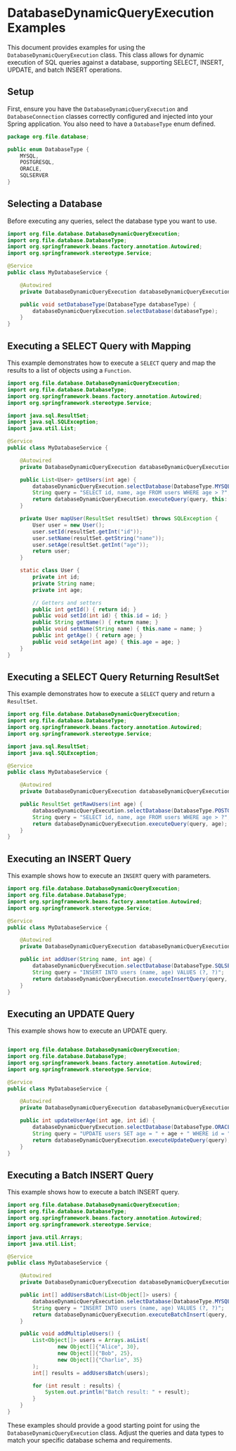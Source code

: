 # DatabaseDynamicQueryExecution Examples

This document provides examples for using the `DatabaseDynamicQueryExecution` class. This class allows for dynamic execution of SQL queries against a database, supporting SELECT, INSERT, UPDATE, and batch INSERT operations.

## Setup

First, ensure you have the `DatabaseDynamicQueryExecution` and `DatabaseConnection` classes correctly configured and injected into your Spring application. You also need to have a `DatabaseType` enum defined.

```java
package org.file.database;

public enum DatabaseType {
    MYSQL,
    POSTGRESQL,
    ORACLE,
    SQLSERVER
}
```

## Selecting a Database
Before executing any queries, select the database type you want to use.
```java
import org.file.database.DatabaseDynamicQueryExecution;
import org.file.database.DatabaseType;
import org.springframework.beans.factory.annotation.Autowired;
import org.springframework.stereotype.Service;

@Service
public class MyDatabaseService {

    @Autowired
    private DatabaseDynamicQueryExecution databaseDynamicQueryExecution;

    public void setDatabaseType(DatabaseType databaseType) {
        databaseDynamicQueryExecution.selectDatabase(databaseType);
    }
}
```

## Executing a SELECT Query with Mapping
This example demonstrates how to execute a `SELECT` query and map the results to a list of objects using a `Function`.

```java
import org.file.database.DatabaseDynamicQueryExecution;
import org.file.database.DatabaseType;
import org.springframework.beans.factory.annotation.Autowired;
import org.springframework.stereotype.Service;

import java.sql.ResultSet;
import java.sql.SQLException;
import java.util.List;

@Service
public class MyDatabaseService {

    @Autowired
    private DatabaseDynamicQueryExecution databaseDynamicQueryExecution;

    public List<User> getUsers(int age) {
        databaseDynamicQueryExecution.selectDatabase(DatabaseType.MYSQL); // Example database type
        String query = "SELECT id, name, age FROM users WHERE age > ?";
        return databaseDynamicQueryExecution.executeQuery(query, this::mapUser, age);
    }

    private User mapUser(ResultSet resultSet) throws SQLException {
        User user = new User();
        user.setId(resultSet.getInt("id"));
        user.setName(resultSet.getString("name"));
        user.setAge(resultSet.getInt("age"));
        return user;
    }

    static class User {
        private int id;
        private String name;
        private int age;

        // Getters and setters
        public int getId() { return id; }
        public void setId(int id) { this.id = id; }
        public String getName() { return name; }
        public void setName(String name) { this.name = name; }
        public int getAge() { return age; }
        public void setAge(int age) { this.age = age; }
    }
}
```

## Executing a SELECT Query Returning ResultSet
This example demonstrates how to execute a `SELECT` query and return a `ResultSet`.

```java
import org.file.database.DatabaseDynamicQueryExecution;
import org.file.database.DatabaseType;
import org.springframework.beans.factory.annotation.Autowired;
import org.springframework.stereotype.Service;

import java.sql.ResultSet;
import java.sql.SQLException;

@Service
public class MyDatabaseService {

    @Autowired
    private DatabaseDynamicQueryExecution databaseDynamicQueryExecution;

    public ResultSet getRawUsers(int age) {
        databaseDynamicQueryExecution.selectDatabase(DatabaseType.POSTGRESQL);
        String query = "SELECT id, name, age FROM users WHERE age > ?";
        return databaseDynamicQueryExecution.executeQuery(query, age);
    }
}
```

## Executing an INSERT Query
This example shows how to execute an `INSERT` query with parameters.

```java
import org.file.database.DatabaseDynamicQueryExecution;
import org.file.database.DatabaseType;
import org.springframework.beans.factory.annotation.Autowired;
import org.springframework.stereotype.Service;

@Service
public class MyDatabaseService {

    @Autowired
    private DatabaseDynamicQueryExecution databaseDynamicQueryExecution;

    public int addUser(String name, int age) {
        databaseDynamicQueryExecution.selectDatabase(DatabaseType.SQLSERVER);
        String query = "INSERT INTO users (name, age) VALUES (?, ?)";
        return databaseDynamicQueryExecution.executeInsertQuery(query, name, age);
    }
}
```

## Executing an UPDATE Query
This example shows how to execute an UPDATE query.

```Java

import org.file.database.DatabaseDynamicQueryExecution;
import org.file.database.DatabaseType;
import org.springframework.beans.factory.annotation.Autowired;
import org.springframework.stereotype.Service;

@Service
public class MyDatabaseService {

    @Autowired
    private DatabaseDynamicQueryExecution databaseDynamicQueryExecution;

    public int updateUserAge(int age, int id) {
        databaseDynamicQueryExecution.selectDatabase(DatabaseType.ORACLE);
        String query = "UPDATE users SET age = " + age + " WHERE id = " + id;
        return databaseDynamicQueryExecution.executeUpdateQuery(query);
    }
}
```

## Executing a Batch INSERT Query
This example shows how to execute a batch INSERT query.

```Java
import org.file.database.DatabaseDynamicQueryExecution;
import org.file.database.DatabaseType;
import org.springframework.beans.factory.annotation.Autowired;
import org.springframework.stereotype.Service;

import java.util.Arrays;
import java.util.List;

@Service
public class MyDatabaseService {

    @Autowired
    private DatabaseDynamicQueryExecution databaseDynamicQueryExecution;

    public int[] addUsersBatch(List<Object[]> users) {
        databaseDynamicQueryExecution.selectDatabase(DatabaseType.MYSQL);
        String query = "INSERT INTO users (name, age) VALUES (?, ?)";
        return databaseDynamicQueryExecution.executeBatchInsert(query, users);
    }

    public void addMultipleUsers() {
        List<Object[]> users = Arrays.asList(
                new Object[]{"Alice", 30},
                new Object[]{"Bob", 25},
                new Object[]{"Charlie", 35}
        );
        int[] results = addUsersBatch(users);

        for (int result : results) {
            System.out.println("Batch result: " + result);
        }
    }
}
```

These examples should provide a good starting point for using the `DatabaseDynamicQueryExecution` class. Adjust the queries and data types to match your specific database schema and requirements.